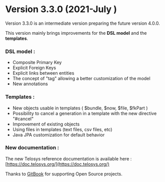 # Version 3.3.0 \(2021-July \)

Version 3.3.0 is an intermediate version preparing the future version 4.0.0.

This version mainly brings improvements for the **DSL model** and the **templates**.

### DSL model :

* Composite Primary Key
* Explicit Foreign Keys 
* Explicit links between entities
* The concept of "tag" allowing a better customization of the model
* New annotations

### Templates :

* New objects usable in templates \( $bundle, $now, $file, $fkPart \)
* Possibility to cancel a generation in a template with the new directive  "\#cancel"
* Improvement of existing objects
* Using files in templates \(text files, csv files, etc\)
* Java JPA customization for default behavior

### New documentation :

The new Telosys reference documentation is available here :  
[https://doc.telosys.org/](https://doc.telosys.org/)

Thanks to [GitBook](https://www.gitbook.com/) for supporting Open Source projects.

